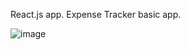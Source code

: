 React.js app.
Expense Tracker basic app.



![image](https://user-images.githubusercontent.com/113926529/211090658-7bc19d32-7089-490d-a417-3525161b078f.png)
